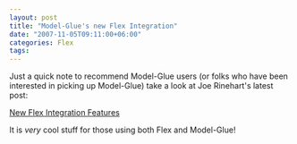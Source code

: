 ```yaml
---
layout: post
title: "Model-Glue's new Flex Integration"
date: "2007-11-05T09:11:00+06:00"
categories: Flex 
tags: 
---
```


Just a quick note to recommend Model-Glue users (or folks who have been interested in picking up Model-Glue) take a look at Joe Rinehart's latest post:

<a href="http://www.model-glue.com/blog/index.cfm?mode=entry&entry=0FBD76D2-3048-55C9-43D34471520B4215">New Flex Integration Features</a>

It is <i>very</i> cool stuff for those using both Flex and Model-Glue!